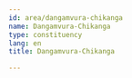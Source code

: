 ```yaml
---
id: area/dangamvura-chikanga
name: Dangamvura-Chikanga
type: constituency
lang: en
title: Dangamvura-Chikanga

---
```

